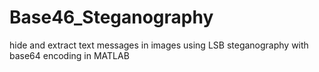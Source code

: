 # Base46_Steganography
 hide and extract text messages in images using LSB steganography with base64 encoding in MATLAB

